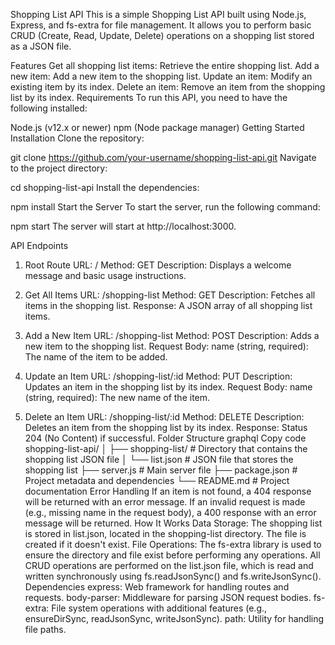 Shopping List API
This is a simple Shopping List API built using Node.js, Express, and fs-extra for file management. It allows you to perform basic CRUD (Create, Read, Update, Delete) operations on a shopping list stored as a JSON file.

Features
Get all shopping list items: Retrieve the entire shopping list.
Add a new item: Add a new item to the shopping list.
Update an item: Modify an existing item by its index.
Delete an item: Remove an item from the shopping list by its index.
Requirements
To run this API, you need to have the following installed:

Node.js (v12.x or newer)
npm (Node package manager)
Getting Started
Installation
Clone the repository:

git clone https://github.com/your-username/shopping-list-api.git
Navigate to the project directory:

cd shopping-list-api
Install the dependencies:

npm install
Start the Server
To start the server, run the following command:


npm start
The server will start at http://localhost:3000.

API Endpoints
1. Root Route
URL: /
Method: GET
Description: Displays a welcome message and basic usage instructions.
2. Get All Items
URL: /shopping-list
Method: GET
Description: Fetches all items in the shopping list.
Response: A JSON array of all shopping list items.
3. Add a New Item
URL: /shopping-list
Method: POST
Description: Adds a new item to the shopping list.
Request Body:
name (string, required): The name of the item to be added.

4. Update an Item
URL: /shopping-list/:id
Method: PUT
Description: Updates an item in the shopping list by its index.
Request Body:
name (string, required): The new name of the item.

5. Delete an Item
URL: /shopping-list/:id
Method: DELETE
Description: Deletes an item from the shopping list by its index.
Response: Status 204 (No Content) if successful.
Folder Structure
graphql
Copy code
shopping-list-api/
│
├── shopping-list/         # Directory that contains the shopping list JSON file
│   └── list.json          # JSON file that stores the shopping list
├── server.js              # Main server file
├── package.json           # Project metadata and dependencies
└── README.md              # Project documentation
Error Handling
If an item is not found, a 404 response will be returned with an error message.
If an invalid request is made (e.g., missing name in the request body), a 400 response with an error message will be returned.
How It Works
Data Storage: The shopping list is stored in list.json, located in the shopping-list directory. The file is created if it doesn't exist.
File Operations:
The fs-extra library is used to ensure the directory and file exist before performing any operations.
All CRUD operations are performed on the list.json file, which is read and written synchronously using fs.readJsonSync() and fs.writeJsonSync().
Dependencies
express: Web framework for handling routes and requests.
body-parser: Middleware for parsing JSON request bodies.
fs-extra: File system operations with additional features (e.g., ensureDirSync, readJsonSync, writeJsonSync).
path: Utility for handling file paths.
